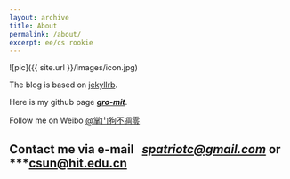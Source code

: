```yaml
---
layout: archive
title: About
permalink: /about/
excerpt: ee/cs rookie
---
```


![pic]({{ site.url }}/images/icon.jpg)


The blog is based on [jekyllrb](http://jekyllrb.com/).

Here is my github page ***[gro-mit](https://github.com/gro-mit)***.

Follow me on Weibo [@掌门狗不凋零](http://weibo.com/1583170297)

Contact me via e-mail   ***[spatriotc@gmail.com](mailto:spatriotc@gmail.com)*** or ***[csun@hit.edu.cn](mailto:csun@hit.edu.cn)
---
